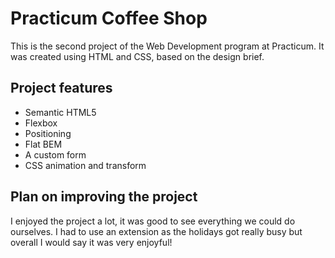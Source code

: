 # Practicum Coffee Shop

This is the second project of the Web Development program at Practicum. It was created using HTML and CSS, based on the design brief.

## Project features

- Semantic HTML5
- Flexbox
- Positioning
- Flat BEM
- A custom form
- CSS animation and transform

## Plan on improving the project

I enjoyed the project a lot, it was good to see everything we could do ourselves. I had to use an extension as the holidays got really busy but overall I would say it was very enjoyful!
